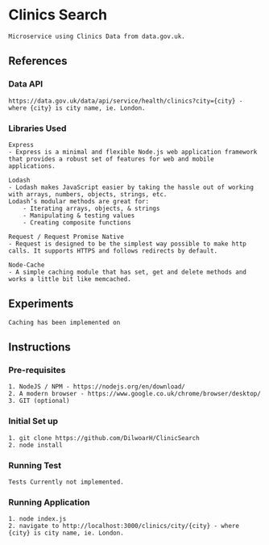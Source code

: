 # Clinics Search
```
Microservice using Clinics Data from data.gov.uk.
```
## References

### Data API
```
https://data.gov.uk/data/api/service/health/clinics?city={city} - where {city} is city name, ie. London.
```

### Libraries Used
```
Express
- Express is a minimal and flexible Node.js web application framework that provides a robust set of features for web and mobile applications.

Lodash
- Lodash makes JavaScript easier by taking the hassle out of working with arrays, numbers, objects, strings, etc.
Lodash’s modular methods are great for:
    - Iterating arrays, objects, & strings
    - Manipulating & testing values
    - Creating composite functions

Request / Request Promise Native
- Request is designed to be the simplest way possible to make http calls. It supports HTTPS and follows redirects by default.

Node-Cache
- A simple caching module that has set, get and delete methods and works a little bit like memcached.

```

## Experiments
```
Caching has been implemented on 
```

## Instructions

### Pre-requisites
```
1. NodeJS / NPM - https://nodejs.org/en/download/
2. A modern browser - https://www.google.co.uk/chrome/browser/desktop/
3. GIT (optional)
```

### Initial Set up

``` 
1. git clone https://github.com/DilwoarH/ClinicSearch
2. node install 
```


### Running Test
```
Tests Currently not implemented.
```
### Running Application
```
1. node index.js
2. navigate to http://localhost:3000/clinics/city/{city} - where {city} is city name, ie. London.
```
